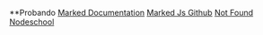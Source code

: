 **Probando
[Marked Documentation](https://marked.js.org/#/CONTRIBUTING.md#test-early-often-and-everything)
[Marked Js Github](https://github.com/markedjs/marked)
[Not Found Nodeschool](https://nodeschooio/s/)